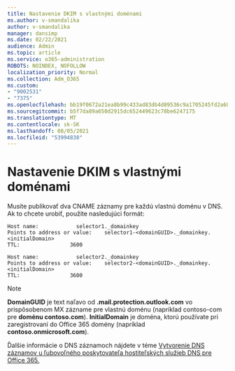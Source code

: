 ```yaml
---
title: Nastavenie DKIM s vlastnými doménami
ms.author: v-smandalika
author: v-smandalika
manager: dansimp
ms.date: 02/22/2021
audience: Admin
ms.topic: article
ms.service: o365-administration
ROBOTS: NOINDEX, NOFOLLOW
localization_priority: Normal
ms.collection: Adm_O365
ms.custom:
- "9002531"
- "7375"
ms.openlocfilehash: bb19f0672a21ea8b99c433ad83db4d89536c9a1705245fd2a683471170ab51ee
ms.sourcegitcommit: b5f7da89a650d2915dc652449623c78be6247175
ms.translationtype: MT
ms.contentlocale: sk-SK
ms.lasthandoff: 08/05/2021
ms.locfileid: "53994838"
---
```

# <a name="set-up-dkim-with-custom-domains"></a>Nastavenie DKIM s vlastnými doménami

Musíte publikovať dva CNAME záznamy pre každú vlastnú doménu v DNS. Ak to chcete urobiť, použite nasledujúci formát:

```console
Host name:            selector1._domainkey
Points to address or value:    selector1-<domainGUID>._domainkey.<initialDomain>
TTL:                3600

Host name:            selector2._domainkey
Points to address or value:    selector2-<domainGUID>._domainkey.<initialDomain>
TTL:                3600
```
> [!NOTE]
> **DomainGUID** je text naľavo od **.mail.protection.outlook.com** vo prispôsobenom MX zázname pre vlastnú doménu (napríklad contoso-com pre **doménu contoso.com**). **InitialDomain** je doména, ktorú používate pri zaregistrovaní do Office 365 domény (napríklad **contoso.onmicrosoft.com**).

Ďalšie informácie o DNS záznamoch nájdete v téme [Vytvorenie DNS záznamov u ľubovoľného poskytovateľa hostiteľských služieb DNS pre Office 365.](https://docs.microsoft.com/microsoft-365/admin/get-help-with-domains/create-dns-records-at-any-dns-hosting-provider)